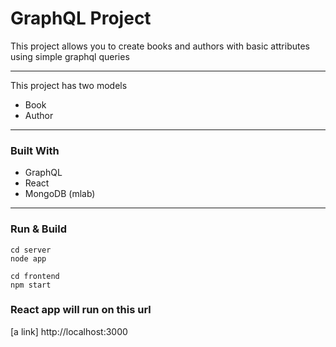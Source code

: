 # GraphQL Project

This project allows you to create books and authors with basic attributes using simple graphql queries

------

This project has two models

- Book
- Author

------

### Built With

- GraphQL
- React
- MongoDB (mlab)

------

### Run & Build

```node
cd server
node app
```

```react
cd frontend
npm start
```

### React app will run on this url 
[a link] http://localhost:3000